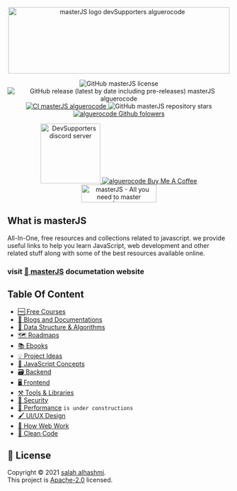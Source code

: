 <p align="center">
<img src="https://user-images.githubusercontent.com/75932477/155848823-adea4766-cda8-46b2-a178-d1092ade13bb.png" alt="masterJS logo devSupporters alguerocode" width="500" height="150"/>
</p>
<p align="center">
<img src="https://img.shields.io/github/license/devSupporters/masterJS" alt="GitHub masterJS license"/>
<img src="https://img.shields.io/github/v/release/devSupporters/masterJS?include_prereleases" alt="GitHub release (latest by date including pre-releases) masterJS alguerocode"/>
  <a href="https://github.com/devSupporters/masterJS/actions/workflows/main.yml">
<img src="https://github.com/devSupporters/masterJS/actions/workflows/main.yml/badge.svg?branch=main" alt="CI masterJS alguerocode"/>
  </a>
<img src="https://img.shields.io/github/stars/devSupporters/masterJS" alt="GitHub masterJS repository stars"/>
<a href="https://github.com/alguerocode">
  <img src="https://img.shields.io/github/followers/alguerocode?style=social" alt="alguerocode Github folowers"/>
</a>

</p>
<p align="center">
  <a href="https://discord.gg/cfyQkKcd">
  <img width="135" src="https://img.shields.io/badge/Discord-7289DA?style=for-the-badge&logo=discord&logoColor=white" alt="DevSupporters discord server"/>
  </a>
  <a href="https://www.buymeacoffee.com/alhashmis28">
  <img src="https://www.buymeacoffee.com/assets/img/custom_images/orange_img.png" alt="alguerocode Buy Me A Coffee"/>
    </a>
<a href="https://www.producthunt.com/posts/masterjs?utm_source=badge-featured&utm_medium=badge&utm_souce=badge-masterjs" target="_blank"><img src="https://api.producthunt.com/widgets/embed-image/v1/featured.svg?post_id=333967&theme=light" alt="masterJS - All you need to master javascript | Product Hunt" style="width: 170px; height: 40px;" width="250" height="54" /></a>
 </p>


## What is masterJS

All-In-One, free resources and collections related to javascript. we provide useful links to help you learn JavaScript, web development and other related stuff along with some of the best resources available online.

### visit [📜 masterJS](https://masterjs.vercel.app/) documetation website

## Table Of Content

-   [🆓 Free Courses](https://masterjs.vercel.app/docs/free-courses)
-   [📰 Blogs and Documentations](https://masterjs.vercel.app/docs/blogs-documenations)
-   [🧮 Data Structure & Algorithms](https://masterjs.vercel.app/docs/dsa)
-   [🗺️ Roadmaps](https://masterjs.vercel.app/docs/roadmaps)
-   [📚 Ebooks](https://masterjs.vercel.app/docs/ebooks)
-   [💡 Project Ideas](https://masterjs.vercel.app/docs/ideas)
-   [🧠 JavaScript Concepts](https://masterjs.vercel.app/docs/concepts)
-   [🗃️ Backend](https://masterjs.vercel.app/docs/backend)
-   [🖥️ Frontend](https://masterjs.vercel.app/docs/frontend)
-   [⚒️ Tools & Libraries](https://masterjs.vercel.app/docs/tools)
-   [🔐 Security](https://masterjs.vercel.app/docs/security)
-   [🏇 Performance](https://masterjs.vercel.app/docs/performance) `is under constructions`
-   [🖌️ UI/UX Design](https://masterjs.vercel.app/docs/design)
-   [🧬 How Web Work](https://masterjs.vercel.app/docs/how-work)
-   [🧹 Clean Code](https://masterjs.vercel.app/docs/clean-code)

## 📝 License

Copyright © 2021 [salah alhashmi](https://github.com/alguerocode).<br />
This project is [Apache-2.0](https://github.com/devSupporters/masterJS/blob/master/LICENSE) licensed.
